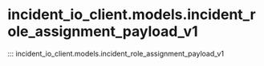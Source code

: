 # incident_io_client.models.incident_role_assignment_payload_v1

::: incident_io_client.models.incident_role_assignment_payload_v1
